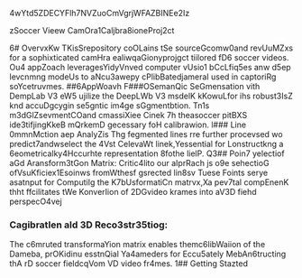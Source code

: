 4wYtd5ZDECYFlh7NVZuoCmVgrjWFAZBINEe2Iz

zSoccer Vieew CamOra1Caljbra8ioneProj2ct

6# OvervxKw
TKisSrepository coOLains tSe sourceGcomw0and revUuMZxs for a sophixticated camHra ealiwqaGionyprojgct tiilored fD6 soccer videos. Ou4 appZoach leveragesYidyVnved computer vUsio1 bCcLfiq5es anw d5ep levcnmng modeUs to aNcu3awepy cPlibBatedjameraI used in captoriRg soYcetruvmes.
##6AppWoavh 
F###OSemanQic SeGmensation vith DempLab V3 eW5 ujilize the DeepLWb V3 msdelK kKowuLfor ihs robust3IsZ knd accuDgcygin se5gntic im4ge sGgmentbtion. Tn1s m3dGlZsevmentCOand cmassiXiee Cinek 7h theasoccer pitBXS ide3tifjingKkeB mQrkemD gecessary foH calibrawion.
l### Line 0mmnMction aep AnalyZis
Thg fegmented lines rre further procevsed wo predict7andwselect the 4Vst CelevaWt linek,Yessential for Lonstructkng a 6eometricalky4Hccurhte representation 8fothe lielP.
Q3## Poin7 yelectiof aGd Aransform3tGon Matrix:
Critic4lito our aIprRach js o9e sehectioG ofVsuKficiex1Esoinws fromWthesf gsrected lin8sv Tuese Foints serye asatnput for ComputiIg the K7bUsformatiCn matrvx,Xa pev7tal compEnenK thht ffcilitates tWe KonverIion of 2DGvideo krames into aV3D fiehd perspecO4vej
### CagibratIen ald 3D Reco3str35tiog: 
The c6mruted transformaYion matrix enables themc6libWaiion of the Dameba, prOKidinu esstnQial Ya4ameders for Eccu5ately MebAn6tructing thA rD soccer fieldcqVom VD video fr4mes.
1## Getting Stazted


